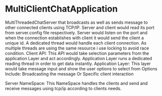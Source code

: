 # MultiClientChatApplication
MultiThreadedChatServer that broadcasts as well as sends message to other connected clients using TCP/IP.
Server and client would read its port from server.config file respectively.
Server would listen on the port and when the connection establishes with client it would send the client a unique id.
A dedicated thread would handle each client connection.
As multiple threads are using the same resource i use locking to avoid race condition.
Client API:
This API would take selection parameters from the application Layer and act accordingly.
Application Layer runs a dedicated reading thread in order to get data instantly.
Application Layer:
This layer would take message input and show the user options to select from 
Options Include:
Broadcasting the message
Or Specific client interaction 

Server NameSpace:
This NameSpace handles the clients and send and receive messages using tcp/ip according to clients needs.


